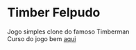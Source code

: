 # Timber Felpudo
Jogo simples clone do famoso Timberman</br>
Curso do jogo bem <a href="https://www.udemy.com/course/criacao-de-jogos-para-android-curso-completo/">aqui</a>

